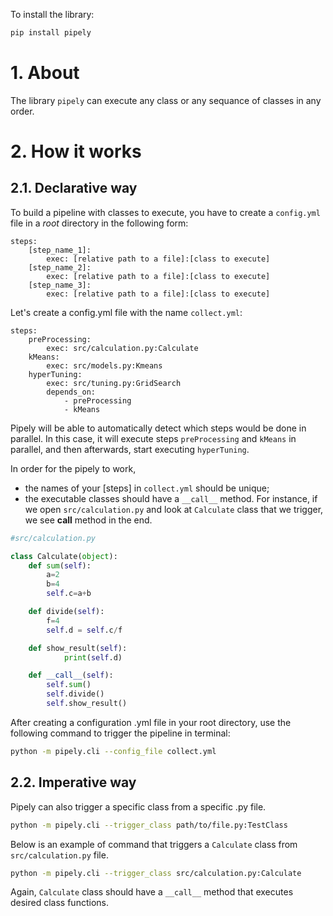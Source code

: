 To install the library:
```bash
pip install pipely
```

# 1. About

The library `pipely` can execute any class or any sequance of classes in any order.

# 2. How it works

## 2.1. Declarative way

To build a pipeline with classes to execute, you have to create a `config.yml` file in a *root* directory in the following form:

```text
steps:
    [step_name_1]:
        exec: [relative path to a file]:[class to execute]
    [step_name_2]:
        exec: [relative path to a file]:[class to execute]
    [step_name_3]:
        exec: [relative path to a file]:[class to execute]
```
Let's create a config.yml file with the name `collect.yml`:

```text
steps:
    preProcessing:
        exec: src/calculation.py:Calculate
    kMeans:
        exec: src/models.py:Kmeans
    hyperTuning:
        exec: src/tuning.py:GridSearch
        depends_on: 
            - preProcessing
            - kMeans
```
Pipely will be able to automatically detect which steps would be done in parallel. In this case, it will execute steps `preProcessing` and `kMeans` in parallel, and then afterwards, start executing `hyperTuning`.

In order for the pipely to work,
- the names of your [steps] in `collect.yml` should be unique;
- the executable classes should have a ``__call__`` method. For instance, if we open `src/calculation.py` and look at `Calculate` class that we trigger, we see __call__ method in the end.

```python
#src/calculation.py

class Calculate(object):
	def sum(self):
		a=2
		b=4
		self.c=a+b

	def divide(self):
		f=4
		self.d = self.c/f

    def show_result(self):
            print(self.d)

	def __call__(self):
		self.sum()
		self.divide()
        self.show_result()
```

After creating a configuration .yml file in your root directory, use the following command to trigger the pipeline in terminal:

```bash
python -m pipely.cli --config_file collect.yml
```

## 2.2. Imperative way
Pipely can also trigger a specific class from a specific .py file.

```bash
python -m pipely.cli --trigger_class path/to/file.py:TestClass
```

Below is an example of command that triggers a `Calculate` class from `src/calculation.py` file.

```bash
python -m pipely.cli --trigger_class src/calculation.py:Calculate
```

Again, `Calculate` class should have a `__call__` method that executes desired class functions.
